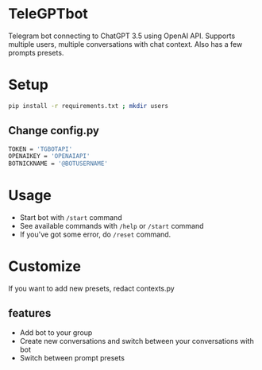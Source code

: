 # TeleGPTbot
Telegram bot connecting to ChatGPT 3.5 using OpenAI API. Supports multiple users, multiple conversations with chat context. Also has a few prompts presets.

# Setup
```bash
pip install -r requirements.txt ; mkdir users
```
## Change config.py
```bash
TOKEN = 'TGBOTAPI'
OPENAIKEY = 'OPENAIAPI'
BOTNICKNAME = '@BOTUSERNAME'
```

# Usage
- Start bot with `/start` command
- See available commands with `/help` or `/start` command
- If you've got some error, do `/reset` command.

# Customize
If you want to add new presets, redact contexts.py

## features
- Add bot to your group
- Create new conversations and switch between your conversations with bot
- Switch between prompt presets

